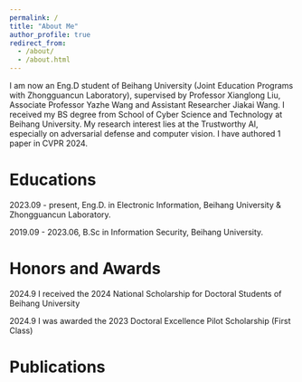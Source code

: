```yaml
---
permalink: /
title: "About Me"
author_profile: true
redirect_from: 
  - /about/
  - /about.html
---
```


I am now an Eng.D student of Beihang University (Joint Education Programs with Zhongguancun Laboratory), supervised by Professor Xianglong Liu, Associate Professor Yazhe Wang and Assistant Researcher Jiakai Wang. I received my BS degree from School of Cyber Science and Technology at Beihang University. My research interest lies at the Trustworthy AI, especially on adversarial defense and computer vision. I have authored 1 paper in CVPR 2024.

Educations
======
2023.09 - present, Eng.D. in Electronic Information, Beihang University & Zhongguancun Laboratory.

2019.09 - 2023.06, B.Sc in Information Security, Beihang University.

Honors and Awards
======
2024.9 I received the 2024 National Scholarship for Doctoral Students of Beihang University

2024.9 I was awarded the 2023 Doctoral Excellence Pilot Scholarship (First Class)

Publications
======
